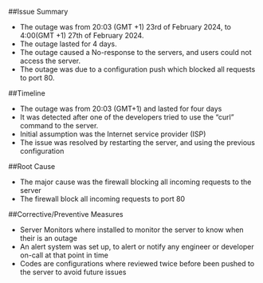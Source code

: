 ##Issue Summary

* The outage was from 20:03 (GMT +1) 23rd of February 2024, to 4:00(GMT +1) 27th of February 2024. 
* The outage lasted for 4 days.
* The outage caused a No-response to the servers, and users could not access the server. 
* The outage was due to a configuration push which blocked all requests to port 80.

##Timeline

* The outage was from 20:03 (GMT+1) and lasted for four days
* It was detected after one of the developers tried to use the “curl” command to the server.
* Initial assumption was the Internet service provider (ISP)
* The issue was resolved by restarting the server, and using the previous configuration

##Root Cause

* The major cause was the firewall blocking all incoming requests to the server
* The firewall block all incoming requests to port 80


##Corrective/Preventive Measures

* Server Monitors where installed to monitor the server to know when their is an outage
* An alert system was set up, to alert or notify any engineer or developer on-call at that point in time
* Codes are configurations where reviewed twice before been pushed to the server to avoid future issues
